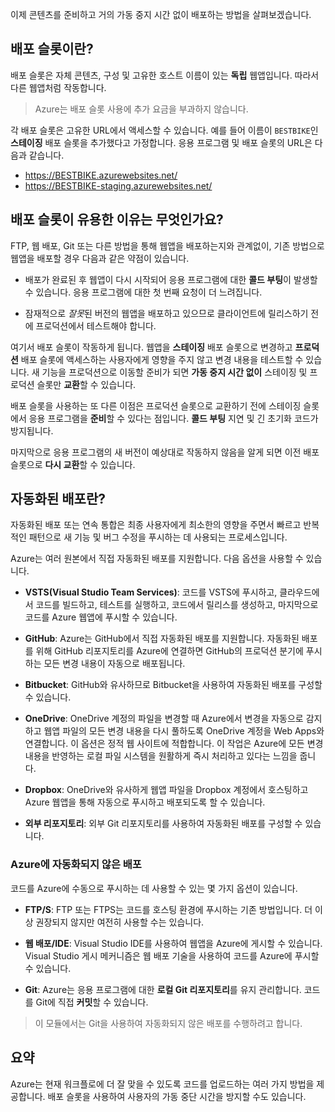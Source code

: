 이제 콘텐츠를 준비하고 거의 가동 중지 시간 없이 배포하는 방법을 살펴보겠습니다.

## <a name="what-is-a-deployment-slot"></a>배포 슬롯이란?

배포 슬롯은 자체 콘텐츠, 구성 및 고유한 호스트 이름이 있는 **독립** 웹앱입니다. 따라서 다른 웹앱처럼 작동합니다.

> Azure는 배포 슬롯 사용에 추가 요금을 부과하지 않습니다.

각 배포 슬롯은 고유한 URL에서 액세스할 수 있습니다. 예를 들어 이름이 `BESTBIKE`인 **스테이징** 배포 슬롯을 추가했다고 가정합니다. 응용 프로그램 및 배포 슬롯의 URL은 다음과 같습니다.

- https://BESTBIKE.azurewebsites.net/
- https://BESTBIKE-staging.azurewebsites.net/

## <a name="why-are-deployment-slots-useful"></a>배포 슬롯이 유용한 이유는 무엇인가요?

FTP, 웹 배포, Git 또는 다른 방법을 통해 웹앱을 배포하는지와 관계없이, 기존 방법으로 웹앱을 배포할 경우 다음과 같은 약점이 있습니다.

- 배포가 완료된 후 웹앱이 다시 시작되어 응용 프로그램에 대한 **콜드 부팅**이 발생할 수 있습니다. 응용 프로그램에 대한 첫 번째 요청이 더 느려집니다.

- 잠재적으로 *잘못*된 버전의 웹앱을 배포하고 있으므로 클라이언트에 릴리스하기 전에 프로덕션에서 테스트해야 합니다.

여기서 배포 슬롯이 작동하게 됩니다. 웹앱을 **스테이징** 배포 슬롯으로 변경하고 **프로덕션** 배포 슬롯에 액세스하는 사용자에게 영향을 주지 않고 변경 내용을 테스트할 수 있습니다. 새 기능을 프로덕션으로 이동할 준비가 되면 **가동 중지 시간 없이** 스테이징 및 프로덕션 슬롯만 **교환**할 수 있습니다.

배포 슬롯을 사용하는 또 다른 이점은 프로덕션 슬롯으로 교환하기 전에 스테이징 슬롯에서 응용 프로그램을 **준비**할 수 있다는 점입니다. **콜드 부팅** 지연 및 긴 초기화 코드가 방지됩니다.

마지막으로 응용 프로그램의 새 버전이 예상대로 작동하지 않음을 알게 되면 이전 배포 슬롯으로 **다시 교환**할 수 있습니다.

## <a name="what-is-automated-deployment"></a>자동화된 배포란?

자동화된 배포 또는 연속 통합은 최종 사용자에게 최소한의 영향을 주면서 빠르고 반복적인 패턴으로 새 기능 및 버그 수정을 푸시하는 데 사용되는 프로세스입니다.

Azure는 여러 원본에서 직접 자동화된 배포를 지원합니다. 다음 옵션을 사용할 수 있습니다.

- **VSTS(Visual Studio Team Services)**: 코드를 VSTS에 푸시하고, 클라우드에서 코드를 빌드하고, 테스트를 실행하고, 코드에서 릴리스를 생성하고, 마지막으로 코드를 Azure 웹앱에 푸시할 수 있습니다.

- **GitHub**: Azure는 GitHub에서 직접 자동화된 배포를 지원합니다. 자동화된 배포를 위해 GitHub 리포지토리를 Azure에 연결하면 GitHub의 프로덕션 분기에 푸시하는 모든 변경 내용이 자동으로 배포됩니다.

- **Bitbucket**: GitHub와 유사하므로 Bitbucket을 사용하여 자동화된 배포를 구성할 수 있습니다.

- **OneDrive**: OneDrive 계정의 파일을 변경할 때 Azure에서 변경을 자동으로 감지하고 웹앱 파일의 모든 변경 내용을 다시 풀하도록 OneDrive 계정을 Web Apps와 연결합니다. 이 옵션은 정적 웹 사이트에 적합합니다. 이 작업은 Azure에 모든 변경 내용을 반영하는 로컬 파일 시스템을 원활하게 즉시 처리하고 있다는 느낌을 줍니다.

- **Dropbox**: OneDrive와 유사하게 웹앱 파일을 Dropbox 계정에서 호스팅하고 Azure 웹앱을 통해 자동으로 푸시하고 배포되도록 할 수 있습니다.

- **외부 리포지토리**: 외부 Git 리포지토리를 사용하여 자동화된 배포를 구성할 수 있습니다.

### <a name="non-automated-deployment-to-azure"></a>Azure에 자동화되지 않은 배포

코드를 Azure에 수동으로 푸시하는 데 사용할 수 있는 몇 가지 옵션이 있습니다.

- **FTP/S**: FTP 또는 FTPS는 코드를 호스팅 환경에 푸시하는 기존 방법입니다. 더 이상 권장되지 않지만 여전히 사용할 수는 있습니다.

- **웹 배포/IDE**: Visual Studio IDE를 사용하여 웹앱을 Azure에 게시할 수 있습니다. Visual Studio 게시 메커니즘은 웹 배포 기술을 사용하여 코드를 Azure에 푸시할 수 있습니다.

- **Git**: Azure는 응용 프로그램에 대한 **로컬 Git 리포지토리**를 유지 관리합니다. 코드를 Git에 직접 **커밋**할 수 있습니다.

> 이 모듈에서는 Git을 사용하여 자동화되지 않은 배포를 수행하려고 합니다.

## <a name="summary"></a>요약

Azure는 현재 워크플로에 더 잘 맞을 수 있도록 코드를 업로드하는 여러 가지 방법을 제공합니다. 배포 슬롯을 사용하여 사용자의 가동 중단 시간을 방지할 수도 있습니다.

